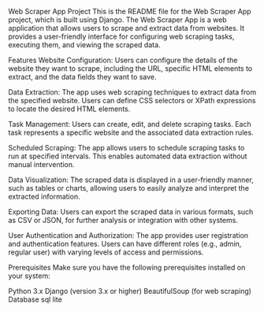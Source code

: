 Web Scraper App Project
This is the README file for the Web Scraper App project, which is built using Django. The Web Scraper App is a web application that allows users to scrape and extract data from websites. It provides a user-friendly interface for configuring web scraping tasks, executing them, and viewing the scraped data.

Features
Website Configuration: Users can configure the details of the website they want to scrape, including the URL, specific HTML elements to extract, and the data fields they want to save.

Data Extraction: The app uses web scraping techniques to extract data from the specified website. Users can define CSS selectors or XPath expressions to locate the desired HTML elements.

Task Management: Users can create, edit, and delete scraping tasks. Each task represents a specific website and the associated data extraction rules.

Scheduled Scraping: The app allows users to schedule scraping tasks to run at specified intervals. This enables automated data extraction without manual intervention.

Data Visualization: The scraped data is displayed in a user-friendly manner, such as tables or charts, allowing users to easily analyze and interpret the extracted information.

Exporting Data: Users can export the scraped data in various formats, such as CSV or JSON, for further analysis or integration with other systems.

User Authentication and Authorization: The app provides user registration and authentication features. Users can have different roles (e.g., admin, regular user) with varying levels of access and permissions.

Prerequisites
Make sure you have the following prerequisites installed on your system:

Python 3.x
Django (version 3.x or higher)
BeautifulSoup (for web scraping)
Database sql lite
